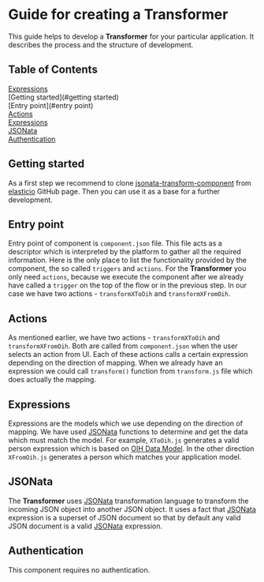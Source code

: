 # Guide for creating a Transformer

This guide helps to develop a **Transformer** for your particular application. It describes the process and the structure of development.  

## Table of Contents
[Expressions](#expressions)  
[Getting started](#getting started)  
[Entry point](#entry point)  
[Actions](#actions)  
[Expressions](#expressions)    
[JSONata](#jsonata)  
[Authentication](#authentication)  

## Getting started

As a first step we recommend to clone [jsonata-transform-component](https://github.com/elasticio/jsonata-transform-component) from [elasticio](https://github.com/elasticio) GitHub page. Then you can use it as a base for a further development.  

## Entry point

Entry point of component is `component.json` file. This file acts as a descriptor which is interpreted by the platform to gather all the required information. Here is the only place to list the functionality provided by the component, the so called `triggers` and `actions`. For the **Transformer** you only need `actions`, because we execute the component after we already have called a `trigger` on the top of the flow or in the previous step. In our case we have two actions - `transformXToOih` and `transformXFromOih`.

## Actions

As mentioned earlier, we have two actions - `transformXToOih` and `transformXFromOih`. Both are called from `component.json` when the user selects an action from UI. Each of these actions calls a certain expression depending on the direction of mapping. When we already have an expression we could call `transform()` function from `transform.js` file which does actually the mapping.


## Expressions

Expressions are the models which we use depending on the direction of mapping. We have used [JSONata](https://github.com/jsonata-js/jsonata) functions to determine and get the data which must match the model. For example, `XToOih.js` generates a valid person expression which is based on [OIH Data Model](https://github.com/openintegrationhub/Data-and-Domain-Models/blob/master/src/main/schema/addresses/personV2.json). In the other direction `XFromOih.js` generates a person which matches your application model.

## JSONata

The **Transformer** uses [JSONata](https://github.com/jsonata-js/jsonata) transformation language to transform the incoming JSON object into another JSON object. It uses a fact that [JSONata](https://github.com/jsonata-js/jsonata) expression is a superset of JSON document so that by default any valid JSON document is a valid [JSONata](https://github.com/jsonata-js/jsonata) expression.


## Authentication
This component requires no authentication.
